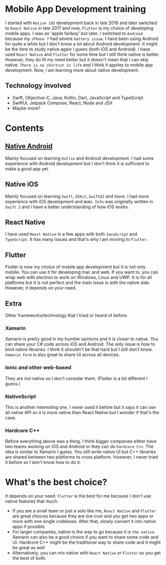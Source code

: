 # Mobile App Development training
I started with `Native iOS` development back in late 2016 and later switched to `React Native` in late 2017 and now, `Flutter` is my choice of developing mobile apps. 
I was an 'apple fanboy' but later, I switched to `Android` because my `iPhone 7` had severe `battery issue`. 
I have been using Android for quite a while but I don't know a lot about Android development. 
It might be the time to study native again I guess (both iOS and Android). 
I have used `React Native` and `Flutter` for some time but I still think native is better. 
However, they do fit my need better but it doesn't mean that I can skip native. 
`There is no shortcut in life` and I think it applies to mobile app development. 
Now, I am learning more about native development.
## Technology involved
- Swift, Objective-C, Java, Kotlin, Dart, JavaScript and TypeScript
- SwiftUI, Jetpack Compose, React, Node and JSX
- Maybe more?

# Contents
## [Native Android](https://github.com/HenryQuan/mobile_app_development_training/blob/master/Android/README.md)
Mainly focused on learning `Kotlin` and Android development. I had some experience with Android development but I don't think it is sufficient to make a good app yet. 
## Native iOS
Mainly focused on learning `Swift`, `UIKit`, `SwiftUI` and more. I had more experience with iOS development and `WoWs Info` was originally written in `Swift 2` and I have a better understanding of how iOS works. 
## React Native
I have used `React Native` in a few apps with both `JavaScript` and `TypeScript`. It has many issues and that's why I am moving to `Flutter`. 
## Flutter
Flutter is now my choice of mobile app development but it is not only mobile. 
You can use it for developing mac and web. If you want to, you can wrap web with electron to work on Windows, Linux and UWP. It is for all platforms but it is not perfect and the main issue is with the native side. However, it depends on your need. 
## Extra
Other frameworks/technology that I tried or heard of before. 
### Xamarin
Xamarin is pretty good in my humble opinions and it is closer to native. You can share your C# code across iOS and Android. The only issue is how to bind native libraries. I think it shouldn't be that hard but I still don't know. `Xamarin Form` is also great to share UI across all devices.
### Ionic and other web-based
They are not native so I don't consider them. (Flutter is a bit different I guess.)
### NativeScript
This is another interesting one. I never used it before but it says it can use all native API so it is more native than React Native but I wonder if that's the case.
### Hardcore C++
Before everything above was a thing, I think bigger companies either have two teams working on iOS and Android or they can do `hardcore C++`. The idea is similar to Xamarin I guess. You still write native UI but C++ libraries are shared between two platforms to cross platform. However, I never tried it before so I don't know how to do it.

# What's the best choice?
It depends on your need. `Flutter` is the best for me because I don't use native features that much.
- If you are a small team or just a solo like me, `React Native` and `Flutter` are great choices because they are low cost and you get two apps or more with one single codebase. After that, slowly convert it into native apps if possible
- For larger companies, native is the way to go because it is `the native`. Xamarin can also be a good choice if you want to share some code and UI. Hardcore C++ might be the traditional way to share code and it might be great as well 
- Alternatively, you can mix native with `React Native` or `Flutter` so you get the best of both.

